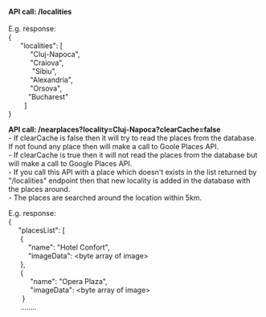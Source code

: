 <p><strong>API call: /localities</strong>
	<br />
	<br />E.g. response:
	<br />{
	<br />&nbsp; &nbsp; &nbsp; "localities": [
	<br />&nbsp; &nbsp; &nbsp; &nbsp; &nbsp; &nbsp;"Cluj-Napoca",
	<br />&nbsp; &nbsp; &nbsp; &nbsp; &nbsp; &nbsp;"Craiova",
	<br />&nbsp; &nbsp; &nbsp; &nbsp; &nbsp; &nbsp; "Sibiu",
	<br />&nbsp; &nbsp; &nbsp; &nbsp; &nbsp; &nbsp;"Alexandria",
	<br />&nbsp; &nbsp; &nbsp; &nbsp; &nbsp; &nbsp;"Orsova",
	<br />&nbsp; &nbsp; &nbsp; &nbsp; &nbsp; "Bucharest"
	<br />&nbsp; &nbsp; &nbsp; &nbsp; ]
	<br />}</p>
<p><strong>API call: /nearplaces?locality=Cluj-Napoca?clearCache=false</strong>
	<br />- If clearCache is false then it will try to read the places from the database. If not found any place then will make a call to Goole Places API.
	<br />- If clearCache is true then it will not read the places from the database but will make a call to Google Places API.
	<br />- If you call this API with a place which doesn't exists in the list returned by "/localities" endpoint then that new locality is added in the database with the places around.
	<br />- The places are searched around the location within 5km.</p>
<p>E.g. response:
	<br />{
	<br />&nbsp; &nbsp; &nbsp;"placesList": [
	<br />&nbsp; &nbsp; &nbsp; {
	<br />&nbsp; &nbsp; &nbsp; &nbsp; &nbsp; "name": "Hotel Confort",
	<br />&nbsp; &nbsp; &nbsp; &nbsp; &nbsp; "imageData": &lt;byte array of image&gt;
	<br />&nbsp; &nbsp; &nbsp; },
	<br />&nbsp; &nbsp; &nbsp; {
	<br />&nbsp; &nbsp; &nbsp; &nbsp; &nbsp; &nbsp;"name": "Opera Plaza",
	<br />&nbsp; &nbsp; &nbsp; &nbsp; &nbsp; &nbsp;"imageData": &lt;byte array of image&gt;
	<br />&nbsp; &nbsp; &nbsp; &nbsp;}
	<br />&nbsp; &nbsp; &nbsp; ........</p>
